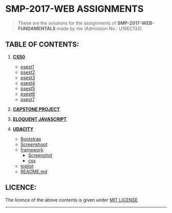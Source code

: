 # SMP-2017-WEB ASSIGNMENTS

>These are the solutions for the assignments of **SMP-2017-WEB-FUNDAMENTALS** made by me (Admission No.: U16EC132).

## TABLE OF CONTENTS:

1. **[CS50 ](https://github.com/gdgsurat/SMP-2017-Web/tree/master/smp2017-web-Vivek/CS50)**

    - [psest1](https://github.com/gdgsurat/SMP-2017-Web/tree/master/smp2017-web-Vivek/CS50/pset1)
    - [psest2](https://github.com/gdgsurat/SMP-2017-Web/tree/master/smp2017-web-Vivek/CS50/pset2)
    - [psest3](https://github.com/gdgsurat/SMP-2017-Web/tree/master/smp2017-web-Vivek/CS50/pset3)
    - [psest4](https://github.com/gdgsurat/SMP-2017-Web/tree/master/smp2017-web-Vivek/CS50/pset4)
    - [psest5](https://github.com/gdgsurat/SMP-2017-Web/tree/master/smp2017-web-Vivek/CS50/pset5)
    - [psest6](https://github.com/gdgsurat/SMP-2017-Web/tree/master/smp2017-web-Vivek/CS50/pset6)
    - [psest7](https://github.com/gdgsurat/SMP-2017-Web/tree/master/smp2017-web-Vivek/CS50/pset7)
2. **[CAPSTONE PROJECT](https://github.com/gdgsurat/SMP-2017-Web/tree/master/smp2017-web-Vivek/Capston%20Project)**


3. **[ELOQUENT JAVASCRIPT](https://github.com/gdgsurat/SMP-2017-Web/tree/master/smp2017-web-Vivek/Eloquent%20JavaScript/Ex-1)**

4. **[UDACITY](https://github.com/gdgsurat/SMP-2017-Web/tree/master/smp2017-web-Vivek/Udacity)**

    - [Bootstrap](https://github.com/gdgsurat/SMP-2017-Web/tree/master/smp2017-web-Vivek/Udacity/Bootstrap)
	- [Screenshoot](https://github.com/gdgsurat/SMP-2017-Web/tree/master/smp2017-web-Vivek/Udacity/Screenshot)
	- [framework](https://github.com/gdgsurat/SMP-2017-Web/tree/master/smp2017-web-Vivek/Udacity/framework)
        - [Screenshot](https://github.com/gdgsurat/SMP-2017-Web/tree/master/smp2017-web-Vivek/Udacity/framework/Screenshot)
        - [css](https://github.com/gdgsurat/SMP-2017-Web/tree/master/smp2017-web-Vivek/Udacity/framework/css)
    - [toplist](https://github.com/gdgsurat/SMP-2017-Web/tree/master/smp2017-web-Vivek/Udacity/toplist)
    - [README.md](https://github.com/gdgsurat/SMP-2017-Web/blob/master/smp2017-web-Vivek/Udacity/README.md)



## LICENCE:
The licence of the above contents is given under [MIT LICENSE](https://choosealicense.com/licenses/mit/)

___
